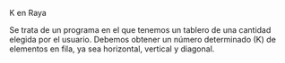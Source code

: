K en Raya

Se trata de un programa en el que tenemos un tablero de una cantidad elegida por el usuario. Debemos obtener un número determinado (K) de elementos en fila, ya sea horizontal, vertical y diagonal.
